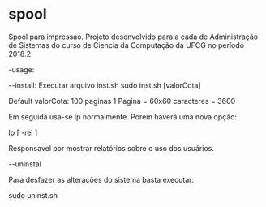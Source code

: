 # spool
Spool para impressao. Projeto desenvolvido para a cada de Administração de Sistemas do curso de Ciencia da Computação da UFCG no período 2018.2

-usage:

--install:
Executar arquivo inst.sh
sudo inst.sh [valorCota]

Default valorCota: 100 paginas
1 Pagina = 60x60 caracteres = 3600

Em seguida usa-se lp normalmente. Porem haverá uma nova opção:

lp [ -rel ]

Responsavel por mostrar relatórios sobre o uso dos usuários.

--uninstal

Para desfazer as alterações do sistema basta executar:

sudo uninst.sh
